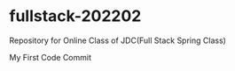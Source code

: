 # fullstack-202202
Repository for Online Class of JDC(Full Stack Spring Class)

My First Code Commit